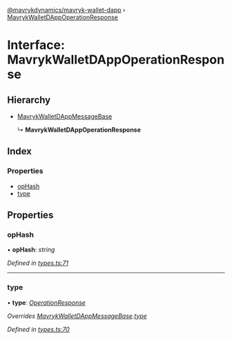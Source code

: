 [@mavrykdynamics/mavryk-wallet-dapp](../README.md) › [MavrykWalletDAppOperationResponse](mavrykwalletdappoperationresponse.md)

# Interface: MavrykWalletDAppOperationResponse

## Hierarchy

* [MavrykWalletDAppMessageBase](mavrykwalletdappmessagebase.md)

  ↳ **MavrykWalletDAppOperationResponse**

## Index

### Properties

* [opHash](mavrykwalletdappoperationresponse.md#ophash)
* [type](mavrykwalletdappoperationresponse.md#type)

## Properties

###  opHash

• **opHash**: *string*

*Defined in [types.ts:71](https://github.com/mavryk-network/mavryk-wallet-dapp/blob/7884173/src/types.ts#L71)*

___

###  type

• **type**: *[OperationResponse](../enums/mavrykwalletdappmessagetype.md#operationresponse)*

*Overrides [MavrykWalletDAppMessageBase](mavrykwalletdappmessagebase.md).[type](mavrykwalletdappmessagebase.md#type)*

*Defined in [types.ts:70](https://github.com/mavryk-network/mavryk-wallet-dapp/blob/7884173/src/types.ts#L70)*
